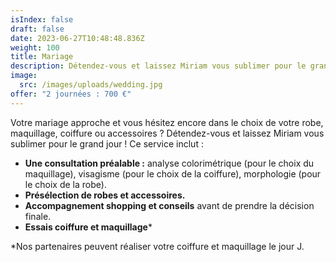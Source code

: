 ```yaml
---
isIndex: false
draft: false
date: 2023-06-27T10:48:48.836Z
weight: 100
title: Mariage
description: Détendez-vous et laissez Miriam vous sublimer pour le grand jour !
image:
  src: /images/uploads/wedding.jpg
offer: "2 journées : 700 €"
---
```

Votre mariage approche et vous hésitez encore dans le choix de votre robe, maquillage, coiffure ou accessoires ? Détendez-vous et laissez Miriam vous sublimer pour le grand jour ! Ce service inclut :

* **Une consultation préalable :** analyse colorimétrique (pour le choix du maquillage), visagisme (pour le choix de la coiffure), morphologie (pour le choix de la robe).
* **Présélection de robes et accessoires.**
* **Accompagnement shopping et conseils** avant de prendre la décision finale.
* **Essais coiffure et maquillage***

\*Nos partenaires peuvent réaliser votre coiffure et maquillage le jour J.